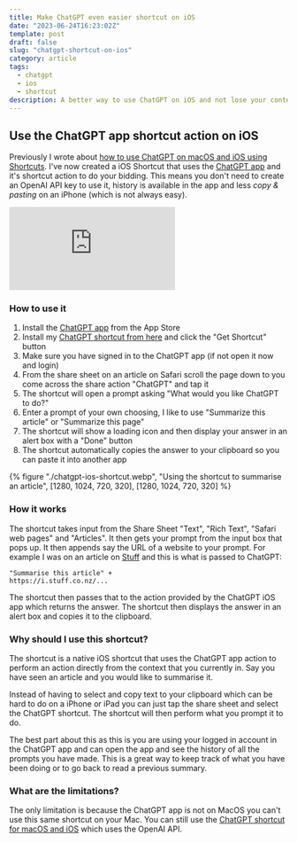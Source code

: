 ```yaml
---
title: Make ChatGPT even easier shortcut on iOS
date: "2023-06-24T16:23:02Z"
template: post
draft: false
slug: "chatgpt-shortcut-on-ios"
category: article
tags:
  - chatgpt
  - ios
  - shortcut
description: A better way to use ChatGPT on iOS and not lose your context using this shortcut.
---
```


## Use the ChatGPT app shortcut action on iOS

Previously I wrote about [how to use ChatGPT on macOS and iOS using Shortcuts](/articles/chatgpt-macos-ios-using-shortcuts). I've now created a iOS Shortcut that uses the [ChatGPT app](https://chatgpt.com) and it's shortcut action to do your bidding. This means you don't need to create an OpenAI API key to use it, history is available in the app and less _copy & pasting_ on an iPhone (which is not always easy).

<iframe class="video" loading="lazy" src="https://www.youtube.com/embed/fD1nNVAyY7E" title="YouTube video player" frameborder="0" allow="accelerometer; autoplay; clipboard-write; encrypted-media; gyroscope; picture-in-picture; web-share" allowfullscreen></iframe>

### How to use it

1. Install the [ChatGPT app](https://apps.apple.com/us/app/chatgpt/id6448311069) from the App Store
2. Install my [ChatGPT shortcut from here](https://www.icloud.com/shortcuts/34ad5973ed41401bab872a407e324da1) and click the "Get Shortcut" button
3. Make sure you have signed in to the ChatGPT app (if not open it now and login)
4. From the share sheet on an article on Safari scroll the page down to you come across the share action "ChatGPT" and tap it
5. The shortcut will open a prompt asking "What would you like ChatGPT to do?"
6. Enter a prompt of your own choosing, I like to use "Summarize this article" or "Summarize this page"
7. The shortcut will show a loading icon and then display your answer in an alert box with a "Done" button
8. The shortcut automatically copies the answer to your clipboard so you can paste it into another app

{% figure "./chatgpt-ios-shortcut.webp", "Using the shortcut to summarise an article", [1280, 1024, 720, 320], [1280, 1024, 720, 320] %}

### How it works

The shortcut takes input from the Share Sheet "Text", "Rich Text", "Safari web pages" and "Articles". It then gets your prompt from the input box that pops up. It then appends say the URL of a website to your prompt. For example I was on an article on [Stuff](https://i.stuff.co.nz/national/education/300847887/chatgpt-how-teachers-are-bringing-ai-tech-into-the-classroom) and this is what is passed to ChatGPT:

```
"Summarise this article" +
https://i.stuff.co.nz/...
```

The shortcut then passes that to the action provided by the ChatGPT iOS app which returns the answer. The shortcut then displays the answer in an alert box and copies it to the clipboard.

### Why should I use this shortcut?

The shortcut is a native iOS shortcut that uses the ChatGPT app action to perform an action directly from the context that you currently in. Say you have seen an article and you would like to summarise it.

Instead of having to select and copy text to your clipboard which can be hard to do on a iPhone or iPad you can just tap the share sheet and select the ChatGPT shortcut. The shortcut will then perform what you prompt it to do.

The best part about this as this is you are using your logged in account in the ChatGPT app and can open the app and see the history of all the prompts you have made. This is a great way to keep track of what you have been doing or to go back to read a previous summary.

### What are the limitations?

The only limitation is because the ChatGPT app is not on MacOS you can't use this same shortcut on your Mac. You can still use the [ChatGPT shortcut for macOS and iOS](/articles/chatgpt-macos-ios-using-shortcuts) which uses the OpenAI API.
